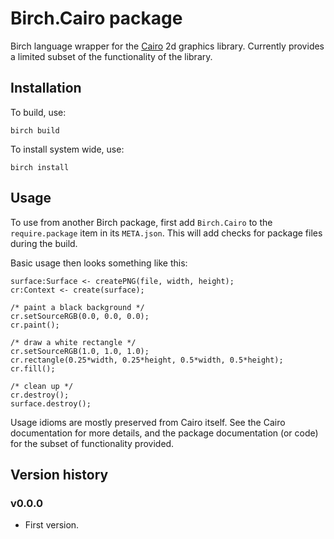 # Birch.Cairo package

Birch language wrapper for the [Cairo](https://www.cairographics.org/)
2d graphics library. Currently provides a limited subset of the
functionality of the library.


## Installation

To build, use:

    birch build
    
To install system wide, use:

    birch install


## Usage

To use from another Birch package, first add `Birch.Cairo` to the `require.package` item in its `META.json`. This will add checks for package files during the build.

Basic usage then looks something like this:

    surface:Surface <- createPNG(file, width, height);
    cr:Context <- create(surface);

    /* paint a black background */
    cr.setSourceRGB(0.0, 0.0, 0.0);
    cr.paint();

    /* draw a white rectangle */
    cr.setSourceRGB(1.0, 1.0, 1.0);
    cr.rectangle(0.25*width, 0.25*height, 0.5*width, 0.5*height);
    cr.fill();
  
    /* clean up */
    cr.destroy();
    surface.destroy();

Usage idioms are mostly preserved from Cairo itself. See the Cairo documentation for more details, and the package documentation (or code) for the subset of functionality provided.


## Version history

### v0.0.0

* First version.
